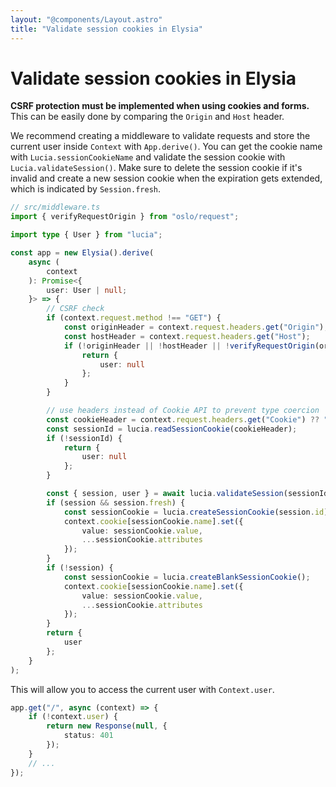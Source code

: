 ```yaml
---
layout: "@components/Layout.astro"
title: "Validate session cookies in Elysia"
---
```


# Validate session cookies in Elysia

**CSRF protection must be implemented when using cookies and forms.** This can be easily done by comparing the `Origin` and `Host` header.

We recommend creating a middleware to validate requests and store the current user inside `Context` with `App.derive()`. You can get the cookie name with `Lucia.sessionCookieName` and validate the session cookie with `Lucia.validateSession()`. Make sure to delete the session cookie if it's invalid and create a new session cookie when the expiration gets extended, which is indicated by `Session.fresh`.

```ts
// src/middleware.ts
import { verifyRequestOrigin } from "oslo/request";

import type { User } from "lucia";

const app = new Elysia().derive(
	async (
		context
	): Promise<{
		user: User | null;
	}> => {
		// CSRF check
		if (context.request.method !== "GET") {
			const originHeader = context.request.headers.get("Origin");
			const hostHeader = context.request.headers.get("Host");
			if (!originHeader || !hostHeader || !verifyRequestOrigin(originHeader, [hostHeader])) {
				return {
					user: null
				};
			}
		}

		// use headers instead of Cookie API to prevent type coercion
		const cookieHeader = context.request.headers.get("Cookie") ?? "";
		const sessionId = lucia.readSessionCookie(cookieHeader);
		if (!sessionId) {
			return {
				user: null
			};
		}

		const { session, user } = await lucia.validateSession(sessionId);
		if (session && session.fresh) {
			const sessionCookie = lucia.createSessionCookie(session.id);
			context.cookie[sessionCookie.name].set({
				value: sessionCookie.value,
				...sessionCookie.attributes
			});
		}
		if (!session) {
			const sessionCookie = lucia.createBlankSessionCookie();
			context.cookie[sessionCookie.name].set({
				value: sessionCookie.value,
				...sessionCookie.attributes
			});
		}
		return {
			user
		};
	}
);
```

This will allow you to access the current user with `Context.user`.

```ts
app.get("/", async (context) => {
	if (!context.user) {
		return new Response(null, {
			status: 401
		});
	}
	// ...
});
```
